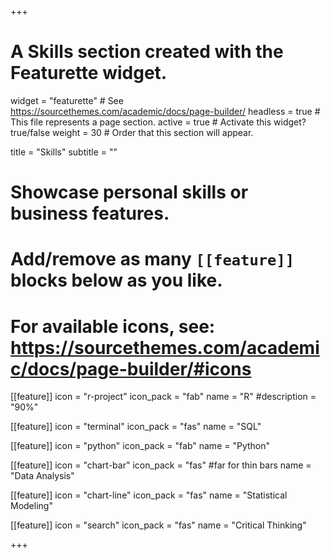 +++
# A Skills section created with the Featurette widget.
widget = "featurette"  # See https://sourcethemes.com/academic/docs/page-builder/
headless = true  # This file represents a page section.
active = true  # Activate this widget? true/false
weight = 30  # Order that this section will appear.

title = "Skills"
subtitle = ""

# Showcase personal skills or business features.
# 
# Add/remove as many `[[feature]]` blocks below as you like.
# 
# For available icons, see: https://sourcethemes.com/academic/docs/page-builder/#icons

[[feature]]
  icon = "r-project"
  icon_pack = "fab"
  name = "R"
  #description = "90%"
  
[[feature]]
  icon = "terminal"
  icon_pack = "fas"
  name = "SQL"
  
[[feature]]
  icon = "python"
  icon_pack = "fab" 
  name = "Python"  
  
[[feature]]
  icon = "chart-bar"
  icon_pack = "fas" #far for thin bars
  name = "Data Analysis"
  
[[feature]]
  icon = "chart-line"
  icon_pack = "fas" 
  name = "Statistical Modeling" 
  

 [[feature]]
  icon = "search"
  icon_pack = "fas" 
  name = "Critical Thinking"


+++
